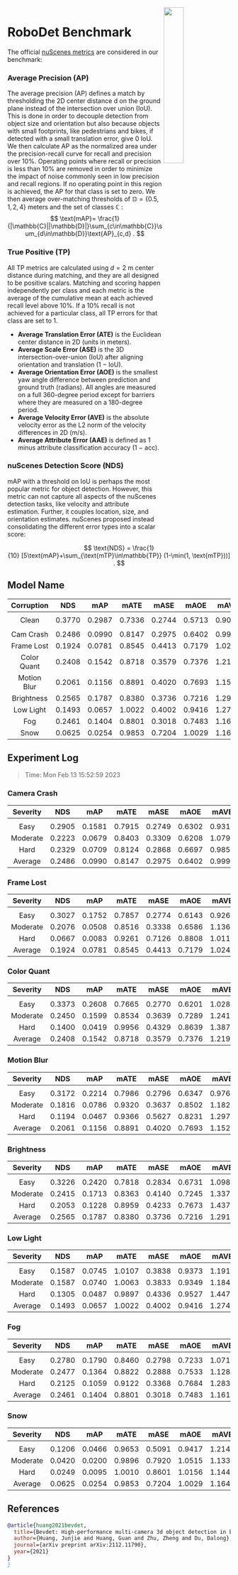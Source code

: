 <img src="F:\Research\Robust BEV Detection\Robust-BEV-Detection\docs\figs\logo2.png" align="right" width="30%">

# RoboDet Benchmark

The official [nuScenes metrics](https://www.nuscenes.org/object-detection/?externalData=all&mapData=all&modalities=Any) are considered in our benchmark:

### Average Precision (AP)

The average precision (AP) defines a match by thresholding the 2D center distance d on the ground plane instead of the intersection over union (IoU). This is done in order to decouple detection from object size and orientation but also because objects with small footprints, like pedestrians and bikes, if detected with a small translation error, give $0$ IoU.
We then calculate AP as the normalized area under the precision-recall curve for recall and precision over 10%. Operating points where recall or precision is less than $10$% are removed in order to minimize the impact of noise commonly seen in low precision and recall regions. If no operating point in this region is achieved, the AP for that class is set to zero. We then average over-matching thresholds of $\mathbb{D}=\{0.5, 1, 2, 4\}$ meters and the set of classes $\mathbb{C}$ :
$$
\text{mAP}= \frac{1}{|\mathbb{C}||\mathbb{D}|}\sum_{c\in\mathbb{C}}\sum_{d\in\mathbb{D}}\text{AP}_{c,d} .
$$

### True Positive (TP)

All TP metrics are calculated using $d=2$ m center distance during matching, and they are all designed to be positive scalars. Matching and scoring happen independently per class and each metric is the average of the cumulative mean at each achieved recall level above $10$%. If a $10$% recall is not achieved for a particular class, all TP errors for that class are set to $1$. 

- **Average Translation Error (ATE)** is the Euclidean center distance in 2D (units in meters). 
- **Average Scale Error (ASE)** is the 3D intersection-over-union (IoU) after aligning orientation and translation ($1$ − IoU).
- **Average Orientation Error (AOE)** is the smallest yaw angle difference between prediction and ground truth (radians). All angles are measured on a full $360$-degree period except for barriers where they are measured on a $180$-degree period.
- **Average Velocity Error (AVE)** is the absolute velocity error as the L2 norm of the velocity differences in 2D (m/s).
- **Average Attribute Error (AAE)** is defined as $1$ minus attribute classification accuracy ($1$ − acc).

### nuScenes Detection Score (NDS)

mAP with a threshold on IoU is perhaps the most popular metric for object detection. However, this metric can not capture all aspects of the nuScenes detection tasks, like velocity and attribute estimation. Further, it couples location, size, and orientation estimates. nuScenes proposed instead consolidating the different error types into a scalar score:

$$
\text{NDS} = \frac{1}{10} [5\text{mAP}+\sum_{\text{mTP}\in\mathbb{TP}} (1-\min(1, \text{mTP}))] .
$$


## Model Name

| **Corruption** | **NDS** | **mAP** | **mATE** | **mASE** | **mAOE** | **mAVE** | **mAAE** |
| :------------: | :-----: | :-----: | :------: | :------: | :------: | :------: | :------: |
|                |         |         |          |          |          |          |          |
|     Clean      | 0.3770 | 0.2987 | 0.7336 | 0.2744 | 0.5713 | 0.9051 | 0.2394 |
|                |         |         |          |          |          |          |          |
|   Cam Crash    | 0.2486    | 0.0990    | 0.8147     | 0.2975     | 0.6402     | 0.9990     | 0.2842     |
|   Frame Lost   | 0.1924    | 0.0781    | 0.8545     | 0.4413     | 0.7179     | 1.0247     | 0.4780     |
|  Color Quant   | 0.2408    | 0.1542    | 0.8718     | 0.3579     | 0.7376     | 1.2194     | 0.3958     |
|  Motion Blur   | 0.2061    | 0.1156    | 0.8891     | 0.4020     | 0.7693     | 1.1521     | 0.4645     |
|   Brightness   | 0.2565    | 0.1787    | 0.8380     | 0.3736     | 0.7216     | 1.2912     | 0.3955     |
|   Low Light    | 0.1493    | 0.0657    | 1.0022     | 0.4002     | 0.9416     | 1.2742     | 0.4976     |
|      Fog       | 0.2461    | 0.1404    | 0.8801     | 0.3018     | 0.7483     | 1.1610     | 0.3112     |
|      Snow      | 0.0625    | 0.0254    | 0.9853     | 0.7204     | 1.0029     | 1.1642     | 0.8160     |


## Experiment Log

> Time: Mon Feb 13 15:52:59 2023


### Camera Crash

| **Severity** | **NDS** | **mAP** | **mATE** | **mASE** | **mAOE** | **mAVE** | **mAAE** |
| :----------: | :-----: | :-----: | :------: | :------: | :------: | :------: | :------: |
|              |         |         |          |          |          |          |          |
|     Easy     | 0.2905    | 0.1581    | 0.7915     | 0.2749     | 0.6302     | 0.9313     | 0.2574     |
|   Moderate   | 0.2223    | 0.0679    | 0.8403     | 0.3309     | 0.6208     | 1.0798     | 0.3247     |
|     Hard     | 0.2329    | 0.0709    | 0.8124     | 0.2868     | 0.6697     | 0.9858     | 0.2706     |
|   Average    | 0.2486    | 0.0990    | 0.8147     | 0.2975     | 0.6402     | 0.9990     | 0.2842     |


### Frame Lost

| **Severity** | **NDS** | **mAP** | **mATE** | **mASE** | **mAOE** | **mAVE** | **mAAE** |
| :----------: | :-----: | :-----: | :------: | :------: | :------: | :------: | :------: |
|              |         |         |          |          |          |          |          |
|     Easy     | 0.3027    | 0.1752    | 0.7857     | 0.2774     | 0.6143     | 0.9262     | 0.2451     |
|   Moderate   | 0.2076    | 0.0508    | 0.8516     | 0.3338     | 0.6586     | 1.1364     | 0.3342     |
|     Hard     | 0.0667    | 0.0083    | 0.9261     | 0.7126     | 0.8808     | 1.0116     | 0.8546     |
|   Average    | 0.1924    | 0.0781    | 0.8545     | 0.4413     | 0.7179     | 1.0247     | 0.4780     |


### Color Quant

| **Severity** | **NDS** | **mAP** | **mATE** | **mASE** | **mAOE** | **mAVE** | **mAAE** |
| :----------: | :-----: | :-----: | :------: | :------: | :------: | :------: | :------: |
|              |         |         |          |          |          |          |          |
|     Easy     | 0.3373    | 0.2608    | 0.7665     | 0.2770     | 0.6201     | 1.0288     | 0.2678     |
|   Moderate   | 0.2450    | 0.1599    | 0.8534     | 0.3639     | 0.7289     | 1.2417     | 0.4031     |
|     Hard     | 0.1400    | 0.0419    | 0.9956     | 0.4329     | 0.8639     | 1.3876     | 0.5166     |
|   Average    | 0.2408    | 0.1542    | 0.8718     | 0.3579     | 0.7376     | 1.2194     | 0.3958     |


### Motion Blur

| **Severity** | **NDS** | **mAP** | **mATE** | **mASE** | **mAOE** | **mAVE** | **mAAE** |
| :----------: | :-----: | :-----: | :------: | :------: | :------: | :------: | :------: |
|              |         |         |          |          |          |          |          |
|     Easy     | 0.3172    | 0.2214    | 0.7986     | 0.2796     | 0.6347     | 0.9760     | 0.2457     |
|   Moderate   | 0.1816    | 0.0786    | 0.9320     | 0.3637     | 0.8502     | 1.1827     | 0.4312     |
|     Hard     | 0.1194    | 0.0467    | 0.9366     | 0.5627     | 0.8231     | 1.2976     | 0.7166     |
|   Average    | 0.2061    | 0.1156    | 0.8891     | 0.4020     | 0.7693     | 1.1521     | 0.4645     |


### Brightness

| **Severity** | **NDS** | **mAP** | **mATE** | **mASE** | **mAOE** | **mAVE** | **mAAE** |
| :----------: | :-----: | :-----: | :------: | :------: | :------: | :------: | :------: |
|              |         |         |          |          |          |          |          |
|     Easy     | 0.3226    | 0.2420    | 0.7818     | 0.2834     | 0.6731     | 1.0987     | 0.2456     |
|   Moderate   | 0.2415    | 0.1713    | 0.8363     | 0.4140     | 0.7245     | 1.3378     | 0.4670     |
|     Hard     | 0.2053    | 0.1228    | 0.8959     | 0.4233     | 0.7673     | 1.4370     | 0.4739     |
|   Average    | 0.2565    | 0.1787    | 0.8380     | 0.3736     | 0.7216     | 1.2912     | 0.3955     |


### Low Light

| **Severity** | **NDS** | **mAP** | **mATE** | **mASE** | **mAOE** | **mAVE** | **mAAE** |
| :----------: | :-----: | :-----: | :------: | :------: | :------: | :------: | :------: |
|              |         |         |          |          |          |          |          |
|     Easy     | 0.1587    | 0.0745    | 1.0107     | 0.3838     | 0.9373     | 1.1912     | 0.4643     |
|   Moderate   | 0.1587    | 0.0740    | 1.0063     | 0.3833     | 0.9349     | 1.1845     | 0.4653     |
|     Hard     | 0.1305    | 0.0487    | 0.9897     | 0.4336     | 0.9527     | 1.4470     | 0.5632     |
|   Average    | 0.1493    | 0.0657    | 1.0022     | 0.4002     | 0.9416     | 1.2742     | 0.4976     |


### Fog

| **Severity** | **NDS** | **mAP** | **mATE** | **mASE** | **mAOE** | **mAVE** | **mAAE** |
| :----------: | :-----: | :-----: | :------: | :------: | :------: | :------: | :------: |
|              |         |         |          |          |          |          |          |
|     Easy     | 0.2780    | 0.1790    | 0.8460     | 0.2798     | 0.7233     | 1.0716     | 0.2658     |
|   Moderate   | 0.2477    | 0.1364    | 0.8822     | 0.2888     | 0.7533     | 1.1280     | 0.2809     |
|     Hard     | 0.2125    | 0.1059    | 0.9122     | 0.3368     | 0.7684     | 1.2835     | 0.3868     |
|   Average    | 0.2461    | 0.1404    | 0.8801     | 0.3018     | 0.7483     | 1.1610     | 0.3112     |


### Snow

| **Severity** | **NDS** | **mAP** | **mATE** | **mASE** | **mAOE** | **mAVE** | **mAAE** |
| :----------: | :-----: | :-----: | :------: | :------: | :------: | :------: | :------: |
|              |         |         |          |          |          |          |          |
|     Easy     | 0.1206    | 0.0466    | 0.9653     | 0.5091     | 0.9417     | 1.2147     | 0.6114     |
|   Moderate   | 0.0420    | 0.0200    | 0.9896     | 0.7920     | 1.0515     | 1.1336     | 0.8985     |
|     Hard     | 0.0249    | 0.0095    | 1.0010     | 0.8601     | 1.0156     | 1.1442     | 0.9381     |
|   Average    | 0.0625    | 0.0254    | 0.9853     | 0.7204     | 1.0029     | 1.1642     | 0.8160     |



## References

```bib
@article{huang2021bevdet,
  title={Bevdet: High-performance multi-camera 3d object detection in bird-eye-view},
  author={Huang, Junjie and Huang, Guan and Zhu, Zheng and Du, Dalong},
  journal={arXiv preprint arXiv:2112.11790},
  year={2021}
}
}
```